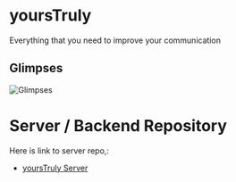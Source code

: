 # yoursTruly
Everything that you need to improve your communication

## Glimpses

![Glimpses](https://user-images.githubusercontent.com/65061890/218055526-b4a344c3-0c56-4d15-b10c-24f68de3d591.gif)

# Server / Backend Repository

Here is link to server repo,: 
- [yoursTruly Server](https://github.com/Nabhag8848/yoursTruly.Backend/)
